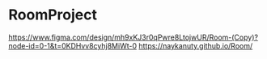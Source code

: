 # RoomProject
https://www.figma.com/design/mh9xKJ3r0qPwre8LtojwUR/Room-(Copy)?node-id=0-1&t=0KDHvv8cyhj8MiWt-0
https://naykanuty.github.io/Room/
